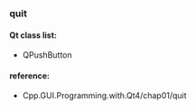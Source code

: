 ### quit 

#### Qt class list:
- QPushButton

#### reference: 
- Cpp.GUI.Programming.with.Qt4/chap01/quit

